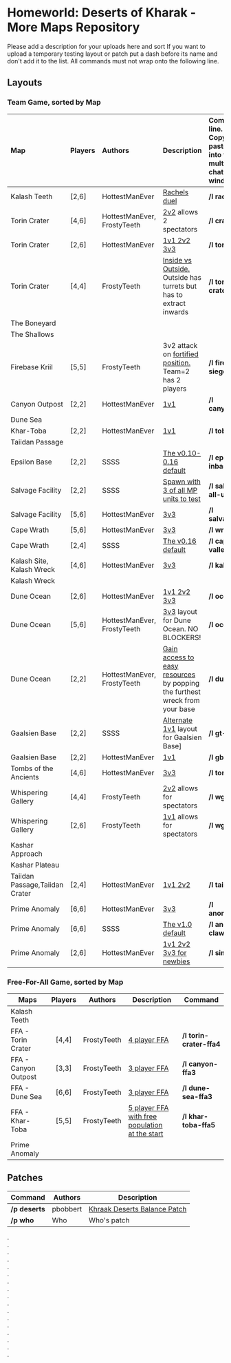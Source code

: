 # Homeworld: Deserts of Kharak - More Maps Repository
Please add a description for your uploads here and sort 
If you want to upload a temporary testing layout or patch put a dash before its name and don't add it to the list.
All commands must not wrap onto the following line.

## Layouts 
### Team Game, sorted by Map

| Map |Players| Authors | Description | **Command line. &nbsp; &nbsp; &nbsp; Copy and paste this into the multiplayer chat window**|
| :--- | --- | :--- | --- | :------------------------------------------------------------------------------------------------ 
| Kalash Teeth | [2,6] |  HottestManEver | [Rachels duel](layouts/rachels.jpg) | **/l rachels** 
| Torin Crater | [4,6] |  HottestManEver, FrostyTeeth | [2v2](layouts/crater2v2.png) allows 2 spectators | **/l crater2v2**
| Torin Crater | [2,6] |  HottestManEver | [1v1 2v2 3v3](layouts/crater2v2.png)| **/l torin** 
| Torin Crater | [4,4] | FrostyTeeth | [Inside vs Outside.](layouts/torin-crater-inout.png) Outside has turrets but has to extract inwards | **/l torin-crater-inout**
| The Boneyard |    |      |    |     
| The Shallows |    |      |    |     
| Firebase Kriil | [5,5] |  FrostyTeeth | 3v2 attack on [fortified position.](layouts/firebase-siege-3v2.png) Team=2 has 2 players | **/l firebase-siege-3v2** 
| Canyon Outpost | [2,2] |  HottestManEver | [1v1](layouts/canyon1v1.png)| **/l canyon1v1** 
| Dune Sea |    |      ||     
| Khar-Toba | [2,2] | HottestManEver | [1v1](layouts/toba1v1.jpg)| **/l toba1v1** 
| Taiidan Passage |    |      | |     
| Epsilon Base | [2,2] |  SSSS | [The v0.10-0.16 default](layouts/epsilon-inbase.png)| **/l epsilon-inbase** 
| Salvage Facility | [2,2] |  SSSS | [Spawn with 3 of all MP units to test](layouts/salvage-all-units.png)| **/l salvage-all-units** 
| Salvage Facility | [5,6] | HottestManEver | [3v3](layouts/salvage3v3)| **/l salvage3v3** 
| Cape Wrath | [5,6] | HottestManEver | [3v3](layouts/wrath2v2.jpg)| **/l wrath3v3** 
| Cape Wrath | [2,4] |  SSSS | [The v0.16 default](layouts/cape-valley.png)| **/l cape-valley** 
| Kalash Site, Kalash Wreck  | [4,6] |  HottestManEver | [3v3](layouts/kalash3v3.jpg)| **/l kalash3v3** 
| Kalash Wreck |    |      ||     
| Dune Ocean | [2,6] |  HottestManEver | [1v1 2v2 3v3](layouts/ocean3v3.jpg)| **/l ocean** 
| Dune Ocean | [5,6] |  HottestManEver, FrostyTeeth | [3v3](layouts/ocean3v3.jpg) layout for Dune Ocean. NO BLOCKERS!| **/l ocean3v3** 
| Dune Ocean | [2,2] | HottestManEver, FrostyTeeth | [Gain access to easy resources](layouts/dune1v1.png) by popping the furthest wreck from your base| **/l dune1v1** 
| Gaalsien Base | [2,2] |  SSSS | [Alternate 1v1](layouts/gt-alt.png) layout for Gaalsien Base]| **/l gt-alt** 
| Gaalsien Base | [2,2] |  HottestManEver | [1v1](layouts/gbase1v1.jpg)| **/l gbase1v1** 
| Tombs of the Ancients | [4,6] | HottestManEver | [3v3](layouts/tombs3v3.jpg)| **/l tombs3v3** 
| Whispering Gallery | [4,4] | FrostyTeeth | [2v2](layouts/wg-2v2.png) allows for spectators| **/l wg-2v2**
| Whispering Gallery | [2,6] | FrostyTeeth | [1v1](layouts/wg-1v1.png) allows for spectators| **/l wg-1v1** 
| Kashar Approach |    |      ||     
| Kashar Plateau |    |      ||     
| Taiidan Passage,Taiidan Crater | [2,4] |  HottestManEver | [1v1 2v2](layouts/taiidan.png)| **/l taiidan** 
| Prime Anomaly | [6,6] |  HottestManEver | [3v3](layouts/anomaly3v3.jpg)| **/l anomaly3v3** 
| Prime Anomaly | [6,6] |  SSSS | [The v1.0 default](layouts/anomaly-claw.jpg)| **/l anomaly-claw** 
| Prime Anomaly | [2,6] | HottestManEver | [1v1 2v2 3v3 for newbies](layouts/simple.jpg)| **/l simple** 



### Free-For-All Game, sorted by Map

| Maps | Players | Authors | Description| Command 
| ---- | :-----: | ------- | -----------| ------- 
| Kalash Teeth |    |      ||     
| FFA - Torin Crater | [4,4] | FrostyTeeth | [4 player FFA](layouts/torin-crater-ffa4.png)| **/l torin-crater-ffa4** 
| FFA - Canyon Outpost | [3,3] |  FrostyTeeth | [3 player FFA](layouts/canyon-ffa3.png)| **/l canyon-ffa3** 
| FFA - Dune Sea | [6,6] |  FrostyTeeth | [3 player FFA](layouts/dune-sea-ffa3.png)| **/l dune-sea-ffa3** 
| FFA - Khar-Toba | [5,5] | FrostyTeeth | [5 player FFA with free population<br/>at the start](layouts/khar-toba-ffa5.png)| **/l khar-toba-ffa5** 
| Prime Anomaly |    |      ||     





## Patches
| Command | Authors | Description
| ------- | ------- | -----------
| **/p deserts** | pbobbert | [Khraak Deserts Balance Patch](https://cdn.discordapp.com/attachments/509996599955554305/541211898771931136/Balancing_a_Desert_TooTwo_version_18.pdf)
| **/p who** | Who | Who's patch

.  
.  
.  
.  
.  
.  
.  
.  
.  
.  
.  
.  
.  
.  
.  
.  
.  
